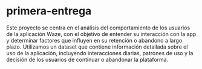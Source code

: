 # primera-entrega

Este proyecto se centra en el análisis del comportamiento de los usuarios de
la aplicación Waze, con el objetivo de entender su interacción con la app y determinar 
factores que influyen en su retención o abandono a largo plazo. Utilizamos un dataset que
contiene información detallada sobre el uso de la aplicación, incluyendo interacciones diarias, 
patrones de uso y la decisión de los usuarios de continuar o abandonar la plataforma. 

